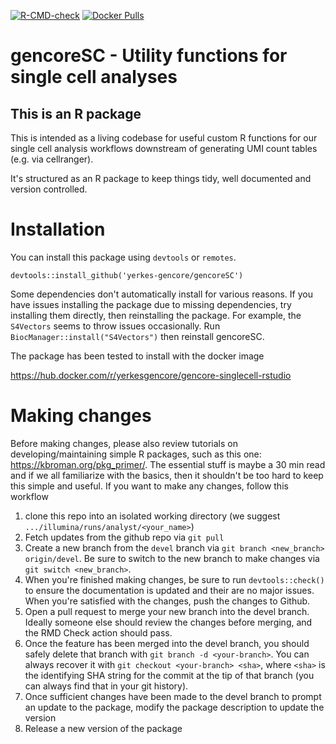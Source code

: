 <!-- badges: start -->
[![R-CMD-check](https://github.com/yerkes-gencore/gencoreSC/actions/workflows/R-CMD-check.yaml/badge.svg)](https://github.com/yerkes-gencore/gencoreSC/actions/workflows/R-CMD-check.yaml)
[![Docker Pulls](https://img.shields.io/docker/pulls/yerkesgencore/gencore-singlecell-rstudio)](https://hub.docker.com/r/yerkesgencore/gencore-singlecell-rstudio)
<!-- badges: end -->

# gencoreSC - Utility functions for single cell analyses

## This is an R package

This is intended as a living codebase for useful custom R functions for our single cell analysis workflows downstream of generating UMI count tables (e.g. via cellranger). 

It's structured as an R package to keep things tidy, well documented and version controlled. 

# Installation

You can install this package using `devtools` or `remotes`.

```
devtools::install_github('yerkes-gencore/gencoreSC')
```

Some dependencies don't automatically install for various reasons. If you have issues installing the package due to missing dependencies, try installing them directly,
then reinstalling the package. For example, the `S4Vectors` seems to throw issues occasionally. Run `BiocManager::install("S4Vectors")` then reinstall gencoreSC. 

The package has been tested to install with the docker image

https://hub.docker.com/r/yerkesgencore/gencore-singlecell-rstudio

# Making changes

Before making changes, please also review tutorials on developing/maintaining simple R packages, such as this one: https://kbroman.org/pkg_primer/. The essential stuff is maybe a 30 min read and if we all familiarize with the basics, then it shouldn't be too hard to keep this simple and useful.
If you want to make any changes, follow this workflow

1. clone this repo into an isolated working directory (we suggest `.../illumina/runs/analyst/<your_name>`)
2. Fetch updates from the github repo via `git pull`
3. Create a new branch from the `devel` branch via `git branch <new_branch> origin/devel`. 
Be sure to switch to the new branch to make changes via `git switch <new_branch>`.
4. When you're finished making changes, be sure to run 
`devtools::check()` to ensure the documentation is updated and their are no
major issues. When you're satisfied with the changes, push the changes to Github.
5. Open a pull request to merge your new branch into the devel branch. Ideally someone else should review the changes before merging, and the RMD Check action should pass.
6. Once the feature has been merged into the devel branch, you should safely delete that branch with `git branch -d <your-branch>`. You can always recover it with `git checkout <your-branch> <sha>`, where `<sha>` is the identifying SHA string for the commit at the tip of that branch (you can always find that in your git history).
7. Once sufficient changes have been made to the devel branch to prompt an update to the package, modify the package description to update the version
8. Release a new version of the package
